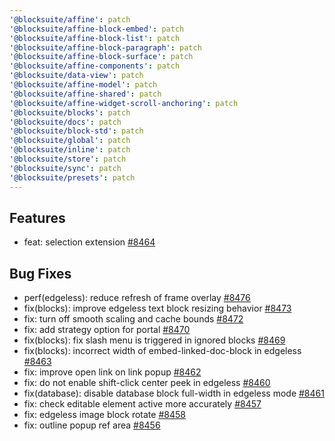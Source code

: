 ```yaml
---
'@blocksuite/affine': patch
'@blocksuite/affine-block-embed': patch
'@blocksuite/affine-block-list': patch
'@blocksuite/affine-block-paragraph': patch
'@blocksuite/affine-block-surface': patch
'@blocksuite/affine-components': patch
'@blocksuite/data-view': patch
'@blocksuite/affine-model': patch
'@blocksuite/affine-shared': patch
'@blocksuite/affine-widget-scroll-anchoring': patch
'@blocksuite/blocks': patch
'@blocksuite/docs': patch
'@blocksuite/block-std': patch
'@blocksuite/global': patch
'@blocksuite/inline': patch
'@blocksuite/store': patch
'@blocksuite/sync': patch
'@blocksuite/presets': patch
---
```


## Features

- feat: selection extension [#8464](https://github.com/toeverything/blocksuite/pull/8464)

## Bug Fixes

- perf(edgeless): reduce refresh of frame overlay [#8476](https://github.com/toeverything/blocksuite/pull/8476)
- fix(blocks): improve edgeless text block resizing behavior [#8473](https://github.com/toeverything/blocksuite/pull/8473)
- fix: turn off smooth scaling and cache bounds [#8472](https://github.com/toeverything/blocksuite/pull/8472)
- fix: add strategy option for portal [#8470](https://github.com/toeverything/blocksuite/pull/8470)
- fix(blocks): fix slash menu is triggered in ignored blocks [#8469](https://github.com/toeverything/blocksuite/pull/8469)
- fix(blocks): incorrect width of embed-linked-doc-block in edgeless [#8463](https://github.com/toeverything/blocksuite/pull/8463)
- fix: improve open link on link popup [#8462](https://github.com/toeverything/blocksuite/pull/8462)
- fix: do not enable shift-click center peek in edgeless [#8460](https://github.com/toeverything/blocksuite/pull/8460)
- fix(database): disable database block full-width in edgeless mode [#8461](https://github.com/toeverything/blocksuite/pull/8461)
- fix: check editable element active more accurately [#8457](https://github.com/toeverything/blocksuite/pull/8457)
- fix: edgeless image block rotate [#8458](https://github.com/toeverything/blocksuite/pull/8458)
- fix: outline popup ref area [#8456](https://github.com/toeverything/blocksuite/pull/8456)
